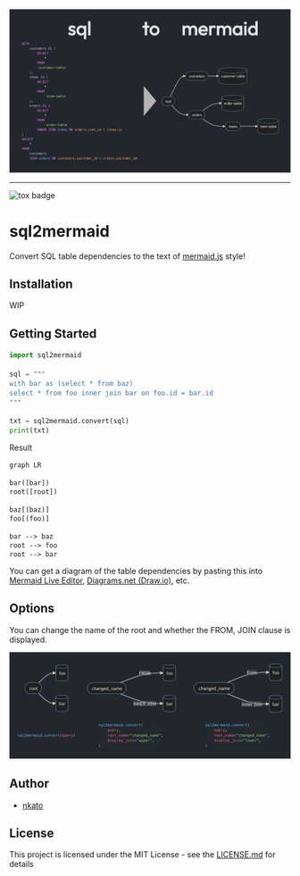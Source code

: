 <img src="https://raw.githubusercontent.com/nkato/sql2mermaid/main/img/top-image.png" width="1200px">

---

![tox badge](https://github.com/nkato/sql2mermaid/actions/workflows/python-tox.yml/badge.svg?event=push)

# sql2mermaid

Convert SQL table dependencies to the text of [mermaid.js](https://mermaid.js.org/) style!

## Installation

WIP

## Getting Started

```python
import sql2mermaid

sql = """
with bar as (select * from baz)
select * from foo inner join bar on foo.id = bar.id
"""

txt = sql2mermaid.convert(sql)
print(txt)
```

Result

```
graph LR

bar([bar])
root([root])

baz[(baz)]
foo[(foo)]

bar --> baz
root --> foo
root --> bar
```

You can get a diagram of the table dependencies by pasting this into [Mermaid Live Editor](https://mermaid.live/), [Diagrams.net (Draw.io)](https://www.draw.io/), etc.

## Options

You can change the name of the root and whether the FROM, JOIN clause is displayed.

<img src="https://raw.githubusercontent.com/nkato/sql2mermaid/main/img/option-example.png" width="1200px">

## Author

- [nkato](https://github.com/nkato)

## License

This project is licensed under the MIT License - see the [LICENSE.md](https://github.com/nkato/sql2mermaid/blob/main/LICENSE.md) for details
